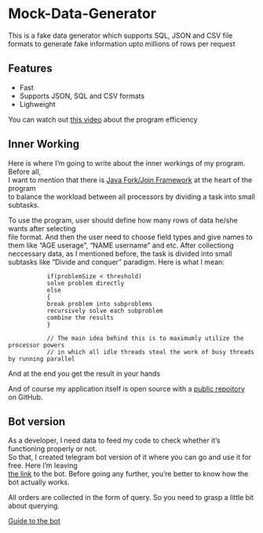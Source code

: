 <h1 class="code-line" data-line-start=0 data-line-end=1 ><a id="MockDataGenerator_0"></a>Mock-Data-Generator</h1>
<p class="has-line-data" data-line-start="3" data-line-end="5">This is a fake data generator which supports SQL, JSON and CSV file<br>
formats to generate fake information upto millions of rows per request</p>
<h2 class="code-line" data-line-start=6 data-line-end=7 ><a id="Features_6"></a>Features</h2>
<ul>
<li class="has-line-data" data-line-start="8" data-line-end="9">Fast</li>
<li class="has-line-data" data-line-start="9" data-line-end="10">Supports JSON, SQL and CSV formats</li>
<li class="has-line-data" data-line-start="10" data-line-end="11">Lighweight</li>
</ul>
<p class="has-line-data" data-line-start="13" data-line-end="14">You can watch out <a href="https://youtu.be/GFxCQM5VIfQ">this video</a> about the program efficiency 
<h2 class="code-line" data-line-start=17 data-line-end=18 ><a id="Inner_Working_17"></a>Inner Working</h2>
<p class="has-line-data" data-line-start="19" data-line-end="22">Here is where I’m going to write about the inner workings of my program. Before all,<br>
I want to mention that there is  <a href="https://docs.oracle.com/javase/tutorial/essential/concurrency/forkjoin.html">Java Fork/Join Framework</a> at the heart of the program<br>
to balance the workload between all processors by dividing a task into small subtasks.</p>
<p class="has-line-data" data-line-start="23" data-line-end="27">To use the program, user should define how  many rows of data he/she wants after selecting</br> 
file format. And then the user need to choose field types and give names to them like “AGE userage”,
“NAME username” and etc. After collectiong neccessary data, as I mentioned before, the task is divided into small subtasks like “Divide and conquer” paradigm. Here is what I mean:</p>



               if(problemSize < threshold)
               solve problem directly
               else
               {
               break problem into subproblems
               recursively solve each subproblem
               combine the results
               }
               
               // The main idea behind this is to maximumly utilize the processor powers
               // in which all idle threads steal the work of busy threads by running parallel




<p class="has-line-data" data-line-start="30" data-line-end="32">And at the end you get the result in your hands</p>
<p class="has-line-data" data-line-start="30" data-line-end="32">And of course my application itself is open source with a <a href="https://github.com/OtabekEshpulatov/mock-data-generator">public repoitory</a><br>
on GitHub.</p>
<h2 class="code-line" data-line-start=33 data-line-end=34 ><a id="Bot_version_33"></a>Bot version</h2>
<p class="has-line-data" data-line-start="35" data-line-end="39">As a developer, I need data to feed my code to check whether it’s functioning properly or not.<br>
So that, I created telegram bot version of it where you can go and use it for free. Here I’m leaving<br>
<a href="https://t.me/mockaroo_bot">the link</a> to the bot. Before going any further, you’re better to know how the<br>
bot actually works.</p>
<p class="has-line-data" data-line-start="40" data-line-end="41">All orders are collected in the form of query. So you need to grasp a little bit about querying.</p>
<a href="https://drive.google.com/file/d/1HLpDiaKPEHCeGwqVfa1hLHEqw6ACVM8o/view">Guide to the bot</a>
